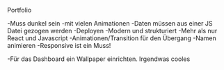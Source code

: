 Portfolio

-Muss dunkel sein
-mit vielen Animationen
-Daten müssen aus einer JS Datei gezogen werden
-Deployen
-Modern und strukturiert
-Mehr als nur React und Javascript
-Animationen/Transition für den Übergang
-Namen animieren
-Responsive ist ein Muss!

-Für das Dashboard ein Wallpaper einrichten. Irgendwas cooles